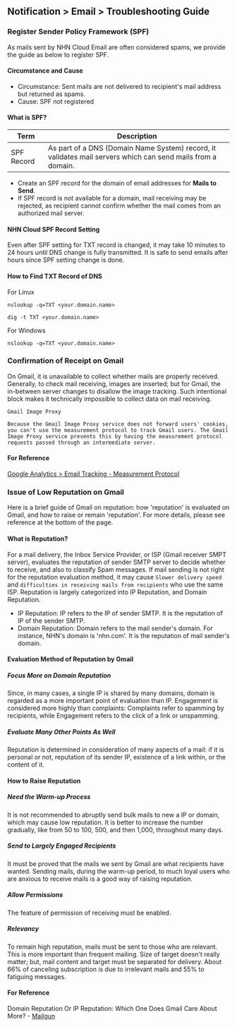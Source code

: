 ## Notification > Email > Troubleshooting Guide

### Register Sender Policy Framework (SPF)
As mails sent  by NHN Cloud Email are often considered spams, we provide the guide as below to register SPF.   

#### Circumstance and Cause 

* Circumstance: Sent mails are not delivered to recipient's mail address but returned as spams. 
* Cause: SPF not registered 

#### What is SPF?

|Term| Description |
|---|---|
|SPF Record|As part of a DNS (Domain Name System) record, it validates mail servers which can send mails from a domain.|

* Create an SPF record for the domain of email addresses for **Mails to Send**.
* If SPF record is not available for a domain, mail receiving may be rejected, as recipient cannot confirm whether the mail comes from an authorized mail server.  

#### NHN Cloud SPF Record Setting 

Even after SPF setting for TXT record is changed, it may take 10 minutes to 24 hours until DNS change is fully transmitted. It is safe to send emails after hours since SPF setting change is done.  

#### How to Find TXT Record of DNS
For Linux 
```
nslookup -q=TXT <your.domain.name>
```
```
dig -t TXT <your.domain.name>
```
For Windows 
```
nslookup -q=TXT <your.domain.name>
```

### Confirmation of Receipt on Gmail 

On Gmail, it is unavailable to collect whether mails are properly received. Generally, to check mail receiving, images are inserted; but for Gmail, the in-between server changes to disallow the image tracking. Such intentional block makes it technically impossible to collect data on mail receiving.  

```
Gmail Image Proxy

Because the Gmail Image Proxy service does not forward users' cookies, you can't use the measurement protocol to track Gmail users. The Gmail Image Proxy service prevents this by having the measurement protocol requests passed through an intermediate server.
```

#### For Reference 
[Google Analytics > Email Tracking - Measurement Protocol](https://developers.google.com/analytics/devguides/collection/protocol/v1/email)

### Issue of Low Reputation on Gmail

Here is a brief guide of Gmail on reputation: how 'reputation' is evaluated on Gmail, and how to raise or remain 'reputation'. 
For more details, please see reference at the bottom of the page. 

#### What is Reputation? 
For a mail delivery, the Inbox Service Provider, or ISP (Gmail receiver SMPT server), evaluates the reputation of sender SMTP server to decide whether to receive, and also to classify Spam messages. If mail sending is not right for the reputation evaluation method, it may cause  `Slower delivery speed` and `difficulties in receiving mails from recipients` who use the same ISP. 
 Reputation is largely categorized into IP Reputation, and Domain Reputation. 

* IP Reputation:  IP refers to the IP of sender SMTP. It is the reputation of IP of the sender SMTP. 
* Domain Reputation: Domain refers to the mail sender's domain. For instance, NHN's domain is 'nhn.com'. It is the reputation of mail sender's domain. 

#### Evaluation Method of Reputation by Gmail 
##### Focus More on Domain Reputation    
Since, in many cases, a single IP is shared by many domains, domain is regarded as a more important point of evaluation than IP. Engagement is considered more highly than complaints: Complaints refer to spamming by recipients, while Engagement refers to the click of a link or unspamming. 
##### Evaluate Many Other Points As Well  
 Reputation is determined in consideration of many aspects of a mail: if it is personal or not, reputation of its sender IP, existence of a link within, or the content of it.   

#### How to Raise Reputation
##### Need the Warm-up Process
It is not recommended to abruptly send bulk mails to new a IP or domain, which may cause low reputation. It is better to increase the number gradually, like from 50 to 100, 500, and then 1,000, throughout many days. 
##### Send to Largely Engaged Recipients 
It must be proved that the mails we sent by Gmail are what recipients have wanted. Sending mails, during the warm-up period, to much loyal users who are anxious to receive mails is a good way of raising reputation. 
##### Allow Permissions 
The feature of permission of receiving must be enabled.
##### Relevancy
To remain high reputation, mails must be sent to those who are relevant. This is more important than frequent mailing. Size of target doesn't really matter; but, mail content and target must be separated for delivery. About 66% of canceling subscription is due to irrelevant mails and 55% to fatiguing messages. 

#### For Reference 
Domain Reputation Or IP Reputation: Which One Does Gmail Care About More? - [Mailgun](https://www.mailgun.com)
